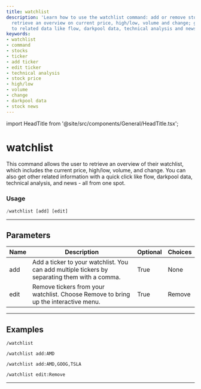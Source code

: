 ```yaml
---
title: watchlist
description: 'Learn how to use the watchlist command: add or remove stock tickers,
  retrieve an overview on current price, high/low, volume and change; get quick access
  to related data like flow, darkpool data, technical analysis and news.'
keywords:
- watchlist
- command
- stocks
- ticker
- add ticker
- edit ticker
- technical analysis
- stock price
- high/low
- volume
- change
- darkpool data
- stock news
---
```


import HeadTitle from '@site/src/components/General/HeadTitle.tsx';

<HeadTitle title="watchlist - General - Discord - Reference | OpenBB Bot Docs" />

# watchlist

This command allows the user to retrieve an overview of their watchlist, which includes the current price, high/low, volume, and change. You can also get other related information with a quick click like flow, darkpool data, technical analysis, and news - all from one spot.

### Usage

```python wordwrap
/watchlist [add] [edit]
```

---

## Parameters

| Name | Description | Optional | Choices |
| ---- | ----------- | -------- | ------- |
| add | Add a ticker to your watchlist. You can add multiple tickers by separating them with a comma. | True | None |
| edit | Remove tickers from your watchlist. Choose Remove to bring up the interactive menu. | True | Remove |


---

## Examples

```
/watchlist
```
```
/watchlist add:AMD
```
```
/watchlist add:AMD,GOOG,TSLA
```
```
/watchlist edit:Remove
```

---
